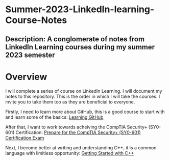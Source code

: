 # Summer-2023-LinkedIn-learning-Course-Notes
## Description: A conglomerate of notes from LinkedIn Learning courses during my summer 2023 semester

# Overview
I will complete a series of course on LinkedIn Learning. I will document my notes to this repository. This is the order in which I will take the courses. I invite you to take them too as they are beneficial to everyone.

  Firstly, I need to learn more about GitHub, this is a good course to start with and learn some of the basics:
  [Learning GitHub](https://www.linkedin.com/learning/learning-github-18719601/getting-started-with-github?autoplay=false&u=2133849)

  After that, I want to work towards acheiving the CompTIA Security+ (SY0-601) Certification:
  [Prepare for the CompTIA Security+ (SY0-601) Certification Exam](https://www.linkedin.com/learning/paths/prepare-for-the-comptia-security-plus-sy0-601-certification-exam?u=2133849)

  Next, I become better at writing and understanding C++, it is a common language with limitless opportunity:
  [Getting Started with C++](https://www.linkedin.com/learning/paths/getting-started-with-c-plus-plus?u=2133849)
